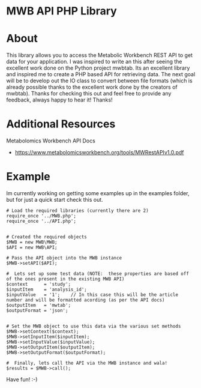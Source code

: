 
#  MWB API PHP Library



# About

This library allows you to access the Metabolic Workbench REST API to get data for your application.  I was inspired to write an this after seeing the excellent work done on the Python project mwbtab.  Its an excellent library and inspired me to create a PHP based API for retrieving data.  The next goal will be to develop out the IO class to convert between file formats (which is already possible thanks to the excellent work done by the creators of mwbtab).  Thanks for checking this out and feel free to provide any feedback, always happy to hear it!  Thanks!


# Additional Resources

Metabolomics Workbench API Docs
- https://www.metabolomicsworkbench.org/tools/MWRestAPIv1.0.pdf


# Example

Im currently working on getting some examples up in the examples folder, but for just a quick start check this out.

```
# Load the required libraries (currently there are 2)
require_once '../MWB.php';
require_once '../API.php';


# Created the required objects
$MWB = new MWB\MWB;
$API = new MWB\API;

# Pass the API object into the MWB instance 
$MWB->setAPI($API);

#  Lets set up some test data (NOTE:  these properties are based off of the ones present in the existing MWB API)
$context      = 'study';
$inputItem    = 'analysis_id';
$inputValue   = '1';    // In this case this will be the article number and will be formatted acording (as per the API docs)
$outputItem   = 'mwtab';
$outputFormat = 'json';


# Set the MWB object to use this data via the various set methods
$MWB->setContext($context);
$MWB->setInputItem($inputItem);
$MWB->setInputValue($inputValue);
$MWB->setOutputItem($outputItem);
$MWB->setOutputFormat($outputFormat);

#  Finally, lets call the API via the MWB instance and wala!
$results = $MWB->call();
```




Have fun! :-)







